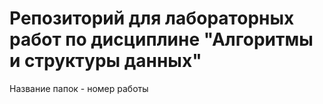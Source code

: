 # Репозиторий для лабораторных работ по дисциплине "Алгоритмы и структуры данных"

Название папок - номер работы
